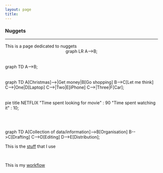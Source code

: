 ```yaml
---
layout: page
title:
---
```


<h3 id="nuggets">Nuggets</h3>
<hr />
This is a page dedicated to nuggets

<script async src="https://unpkg.com/mermaid@8.2.3/dist/mermaid.min.js"></script>

<center>
<div class="mermaid">
graph LR
  A-->B;
</div>
</center>  
<br><br>

<div class="mermaid">
graph TD
  A-->B;
</div>
<br><br>

<div class="mermaid">
graph TD
  A[Christmas]-->|Get money|B[Go shopping]
  B-->C[Let me think]
  C-->|One|D[Laptop]
  C-->|Two|E[iPhone]
  C-->|Three|F[Car];
</div>
<br><br>

<div class="mermaid">
pie title NETFLIX
  "Time spent looking for movie" : 90
  "Time spent watching it" : 10;
</div>

<br><br>




<div class="mermaid">
graph TD
  A[Collection of data/information]-->B[Organisation]
  B-->C[Drafting]
  C-->D[Editing]
  D-->E[Distribution];
</div>




This is the [stuff](mystuff.md) that I use

<br>

This is my [workflow](myworkflow.md)

